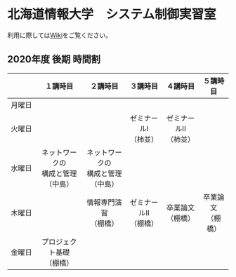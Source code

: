 # 北海道情報大学　システム制御実習室

利用に際しては[Wiki](https://github.com/jtLabHIU/sysctrl/wiki)をご覧ください。

## 2020年度 後期 時間割
|　　　|１講時目|２講時目|３講時目|４講時目|５講時目|
|:---:|:------:|:------:|:------:|:------:|:------:|
|月曜日| | | | | |
|火曜日| | |ゼミナールI<br>（柿並）|ゼミナールII<br>（柿並）| |
|水曜日|ネットワークの<br>構成と管理<br>（中島）|ネットワークの<br>構成と管理<br>（中島）| | | |
|木曜日| |情報専門演習<br>（棚橋）|ゼミナールII<br>（棚橋）|卒業論文<br>（棚橋）|卒業論文<br>（棚橋）|
|金曜日|プロジェクト基礎<br>（棚橋）| | | | |
